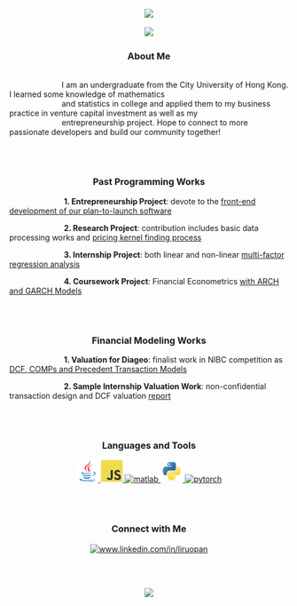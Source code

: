 <!-- https://github.com/kyechan99/capsule-render -->
<p align="center">
<img src="https://capsule-render.vercel.app/api?type=waving&color=timeGradient&height=300&&section=header&text=HI%20THERE!&fontSize=90&fontAlign=50&fontAlignY=30&desc=I%20am%20LI%20Ruopan!&descAlign=50&descSize=30&descAlignY=60&animation=twinkling">
</p>      
 
<!-- https://github.com/DenverCoder1/readme-typing-svg -->
<p align="center">
<img src="https://readme-typing-svg.demolab.com?font=Orbitron&size=25&pause=1000&center=true&vCenter=true&random=false&width=600&lines=Welcome+to+my+GitHub+profile+page!;I+am+super+obsessed+with+programming!" />
</p>

<h3 align="center">About Me</h3>
<br>&nbsp;&nbsp;&nbsp;&nbsp;&nbsp;&nbsp;&nbsp;&nbsp;&nbsp;&nbsp;&nbsp;&nbsp;&nbsp;&nbsp;&nbsp;&nbsp;&nbsp;&nbsp;&nbsp;&nbsp;&nbsp;&nbsp;&nbsp;&nbsp;I am an undergraduate from the City University of Hong Kong. I learned some knowledge of mathematics
<br>&nbsp;&nbsp;&nbsp;&nbsp;&nbsp;&nbsp;&nbsp;&nbsp;&nbsp;&nbsp;&nbsp;&nbsp;&nbsp;&nbsp;&nbsp;&nbsp;&nbsp;&nbsp;&nbsp;&nbsp;&nbsp;&nbsp;&nbsp;&nbsp;and statistics in college and applied them to my business practice in venture capital investment as well as my
<br>&nbsp;&nbsp;&nbsp;&nbsp;&nbsp;&nbsp;&nbsp;&nbsp;&nbsp;&nbsp;&nbsp;&nbsp;&nbsp;&nbsp;&nbsp;&nbsp;&nbsp;&nbsp;&nbsp;&nbsp;&nbsp;&nbsp;&nbsp;&nbsp;entrepreneurship project. Hope to connect to more passionate developers and build our community together!

<br><br>

<h3 align="center">Past Programming Works</h3>

&nbsp;&nbsp;&nbsp;&nbsp;&nbsp;&nbsp;&nbsp;&nbsp;&nbsp;&nbsp;&nbsp;&nbsp;&nbsp;&nbsp;&nbsp;&nbsp;&nbsp;&nbsp;&nbsp;&nbsp;&nbsp;&nbsp;&nbsp;&nbsp;&nbsp;<strong>1. Entrepreneurship Project</strong>: devote to the <a href="https://github.com/RomaneeLee/RomaneeLee/commit/f168168c174bb50f181798fb0218b7330d9217de">front-end development of our plan-to-launch software</a>

&nbsp;&nbsp;&nbsp;&nbsp;&nbsp;&nbsp;&nbsp;&nbsp;&nbsp;&nbsp;&nbsp;&nbsp;&nbsp;&nbsp;&nbsp;&nbsp;&nbsp;&nbsp;&nbsp;&nbsp;&nbsp;&nbsp;&nbsp;&nbsp;&nbsp;<strong>2. Research Project</strong>: contribution includes basic data processing works and <a href="https://github.com/RomaneeLee/RomaneeLee/commit/dc845ba6b545e9fc51490d6ab43a629e98c8da86">pricing kernel finding process</a>

&nbsp;&nbsp;&nbsp;&nbsp;&nbsp;&nbsp;&nbsp;&nbsp;&nbsp;&nbsp;&nbsp;&nbsp;&nbsp;&nbsp;&nbsp;&nbsp;&nbsp;&nbsp;&nbsp;&nbsp;&nbsp;&nbsp;&nbsp;&nbsp;&nbsp;<strong>3. Internship Project</strong>: both linear and non-linear <a href="https://github.com/RomaneeLee/RomaneeLee/commit/49054e3ba97d94fe87811b2bd490381f55087dfd">multi-factor regression analysis</a>

&nbsp;&nbsp;&nbsp;&nbsp;&nbsp;&nbsp;&nbsp;&nbsp;&nbsp;&nbsp;&nbsp;&nbsp;&nbsp;&nbsp;&nbsp;&nbsp;&nbsp;&nbsp;&nbsp;&nbsp;&nbsp;&nbsp;&nbsp;&nbsp;&nbsp;<strong>4. Coursework Project</strong>: Financial Econometrics <a href="https://github.com/RomaneeLee/RomaneeLee/blob/f79c54f7a38b25d4aaef192b0bf2a07b0c776492/EF4822.pdf">with ARCH and GARCH Models</a>

<br><br>

<h3 align="center">Financial Modeling Works</h3>

&nbsp;&nbsp;&nbsp;&nbsp;&nbsp;&nbsp;&nbsp;&nbsp;&nbsp;&nbsp;&nbsp;&nbsp;&nbsp;&nbsp;&nbsp;&nbsp;&nbsp;&nbsp;&nbsp;&nbsp;&nbsp;&nbsp;&nbsp;&nbsp;&nbsp;<strong>1. Valuation for Diageo</strong>: finalist work in NIBC competition as  <a href="https://github.com/RomaneeLee/RomaneeLee/commit/c3efe87ed44dd7aa67f0d20f8341ce6dabced34b#diff-95d1cdbb9fdf73f468ca06ddf7a9abd2240011cd90a23c52b134db91b39fb3d9">DCF, COMPs and Precedent Transaction Models</a>

&nbsp;&nbsp;&nbsp;&nbsp;&nbsp;&nbsp;&nbsp;&nbsp;&nbsp;&nbsp;&nbsp;&nbsp;&nbsp;&nbsp;&nbsp;&nbsp;&nbsp;&nbsp;&nbsp;&nbsp;&nbsp;&nbsp;&nbsp;&nbsp;&nbsp;<strong>2. Sample Internship Valuation Work</strong>: non-confidential transaction design and DCF valuation <a href="https://github.com/RomaneeLee/RomaneeLee/commit/857632d48d7df431c8478be96b07571acd0abee1">report</a>


<br><br>
 
<h3 align="center">Languages and Tools</h3>
<p align="center"> <a href="https://www.java.com" target="_blank" rel="noreferrer"> <img src="https://raw.githubusercontent.com/devicons/devicon/master/icons/java/java-original.svg" alt="java" width="40" height="40"/> </a> <a href="https://developer.mozilla.org/en-US/docs/Web/JavaScript" target="_blank" rel="noreferrer"> <img src="https://raw.githubusercontent.com/devicons/devicon/master/icons/javascript/javascript-original.svg" alt="javascript" width="40" height="40"/> </a> <a href="https://www.mathworks.com/" target="_blank" rel="noreferrer"> <img src="https://upload.wikimedia.org/wikipedia/commons/2/21/Matlab_Logo.png" alt="matlab" width="40" height="40"/> </a> <a href="https://www.python.org" target="_blank" rel="noreferrer"> <img src="https://raw.githubusercontent.com/devicons/devicon/master/icons/python/python-original.svg" alt="python" width="40" height="40"/> </a> <a href="https://pytorch.org/" target="_blank" rel="noreferrer"> <img src="https://www.vectorlogo.zone/logos/pytorch/pytorch-icon.svg" alt="pytorch" width="40" height="40"/> </a> </p>

<br><br>

<h3 align="center">Connect with Me</h3>
<p align="center">
<a href="https://www.linkedin.com/in/liruopan/" target="blank"><img align="center" src="https://raw.githubusercontent.com/rahuldkjain/github-profile-readme-generator/master/src/images/icons/Social/linked-in-alt.svg" alt="www.linkedin.com/in/liruopan" height="30" width="40" /></a>
</p>   

<br><br>

<p align="center">
<img src="https://capsule-render.vercel.app/api?type=waving&color=timeGradient&height=300&&section=footer&text=THE%20END!&fontSize=90&fontAlign=50&fontAlignY=70&desc=Hope%20your%20program%20is%20bug-free!&descAlign=50&descSize=30&descAlignY=40&animation=twinkling">
</p>

